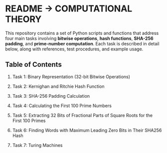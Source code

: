 # **README -> COMPUTATIONAL THEORY**

This repository contains a set of Python scripts and functions that address four main tasks involving **bitwise operations**, **hash functions**, **SHA-256 padding**, and **prime-number computation**. Each task is described in detail below, along with references, test procedures, and example usage.

## **Table of Contents**
1. Task 1: Binary Representation (32-bit Bitwise Operations)

2. Task 2: Kernighan and Ritchie Hash Function

3. Task 3: SHA-256 Padding Calculation

4. Task 4: Calculating the First 100 Prime Numbers

5. Task 5: Extracting 32 Bits of Fractional Parts of Square Roots for the First 100 Primes

6. Task 6: Finding Words with Maximum Leading Zero Bits in Their SHA256 Hash 

7. Task 7: Turing Machines